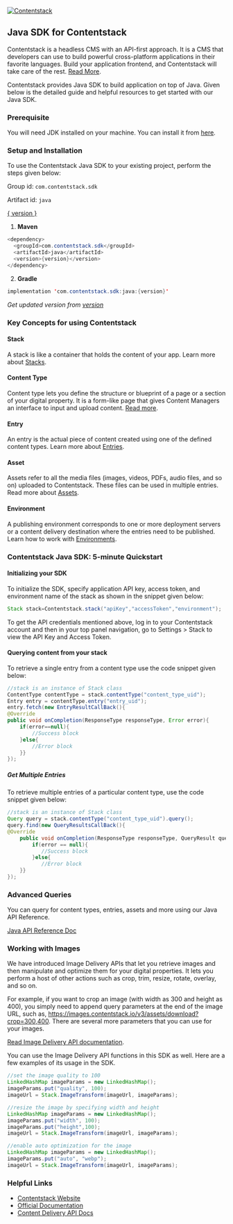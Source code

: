 [![Contentstack](https://www.contentstack.com/docs/static/images/contentstack.png)](https://www.contentstack.com/)

## Java SDK for Contentstack

Contentstack is a headless CMS with an API-first approach. It is a CMS that developers can use to build powerful cross-platform applications in their favorite languages. Build your application frontend, and Contentstack will take care of the rest. [Read More](https://www.contentstack.com/).

Contentstack provides Java SDK to build application on top of Java. Given below is the detailed guide and helpful resources to get started with our Java SDK.


### Prerequisite

You will need JDK installed on your machine. You can install it from [here](http://www.oracle.com/technetwork/java/javase/downloads/jdk9-downloads-3848520.html).

### Setup and Installation

To use the Contentstack Java SDK to your existing project, perform the steps given below:

Group id: `com.contentstack.sdk`

Artifact id: `java`

[{ version }](https://search.maven.org/artifact/com.contentstack.sdk/java)

1. **Maven**
```java
<dependency>
  <groupId>com.contentstack.sdk</groupId>
  <artifactId>java</artifactId>
  <version>{version}</version>
</dependency>
```

2. **Gradle**
```java
implementation 'com.contentstack.sdk:java:{version}'
```

_Get updated version from_ [_version_](https://search.maven.org/artifact/com.contentstack.sdk/java)

### Key Concepts for using Contentstack

#### Stack

A stack is like a container that holds the content of your app. Learn more about [Stacks](https://www.contentstack.com/docs/guide/stack).

#### Content Type

Content type lets you define the structure or blueprint of a page or a section of your digital property. It is a form-like page that gives Content Managers an interface to input and upload content. [Read more](https://www.contentstack.com/docs/guide/content-types).

#### Entry

An entry is the actual piece of content created using one of the defined content types. Learn more about [Entries](https://www.contentstack.com/docs/guide/content-management#working-with-entries).

#### Asset

Assets refer to all the media files (images, videos, PDFs, audio files, and so on) uploaded to Contentstack. These files can be used in multiple entries. Read more about [Assets](https://www.contentstack.com/docs/guide/content-management#working-with-assets).

#### Environment

A publishing environment corresponds to one or more deployment servers or a content delivery destination where the entries need to be published. Learn how to work with [Environments](https://www.contentstack.com/docs/guide/environments).



### Contentstack Java SDK: 5-minute Quickstart

#### Initializing your SDK

To initialize the SDK, specify application  API key, access token, and environment name of the stack as shown in the snippet given below:
```java
Stack stack=Contentstack.stack("apiKey","accessToken","environment");
```
To get the API credentials mentioned above, log in to your Contentstack account and then in your top panel navigation, go to Settings &gt; Stack to view the API Key and Access Token.



#### Querying content from your stack

To retrieve a single entry from a content type use the code snippet given below:

```java
//stack is an instance of Stack class
ContentType contentType = stack.contentType("content_type_uid");
Entry entry = contentType.entry("entry_uid");
entry.fetch(new EntryResultCallBack(){
@Override
public void onCompletion(ResponseType responseType, Error error){
    if(error==null){
        //Success block
    }else{
        //Error block
    }}
});
```

##### Get Multiple Entries

To retrieve multiple entries of a particular content type, use the code snippet given below:

```java
//stack is an instance of Stack class
Query query = stack.contentType("content_type_uid").query();
query.find(new QueryResultsCallBack(){
@Override
    public void onCompletion(ResponseType responseType, QueryResult queryResult, Error error) {
        if(error == null){
           //Success block
        }else{
           //Error block
    }}
});
  ```


### Advanced Queries

You can query for content types, entries, assets and more using our Java API Reference.

[Java API Reference Doc](https://www.contentstack.com/docs/platforms/java/api-reference/)

### Working with Images

We have introduced Image Delivery APIs that let you retrieve images and then manipulate and optimize them for your digital properties. It lets you perform a host of other actions such as crop, trim, resize, rotate, overlay, and so on.

For example, if you want to crop an image (with width as 300 and height as 400), you simply need to append query parameters at the end of the image URL, such as, https://images.contentstack.io/v3/assets/download?crop=300,400. There are several more parameters that you can use for your images.

[Read Image Delivery API documentation](https://www.contentstack.com/docs/apis/image-delivery-api/).

You can use the Image Delivery API functions in this SDK as well. Here are a few examples of its usage in the SDK.

```java
//set the image quality to 100
LinkedHashMap imageParams = new LinkedHashMap();
imageParams.put("quality", 100);
imageUrl = Stack.ImageTransform(imageUrl, imageParams);

//resize the image by specifying width and height
LinkedHashMap imageParams = new LinkedHashMap();
imageParams.put("width", 100);
imageParams.put("height",100);
imageUrl = Stack.ImageTransform(imageUrl, imageParams);

//enable auto optimization for the image
LinkedHashMap imageParams = new LinkedHashMap();
imageParams.put("auto", "webp");
imageUrl = Stack.ImageTransform(imageUrl, imageParams);
```

### Helpful Links

- [Contentstack Website](https://www.contentstack.com)
- [Official Documentation](https://contentstack.com/docs)
- [Content Delivery API Docs](https://contentstack.com/docs/apis/content-delivery-api/)
